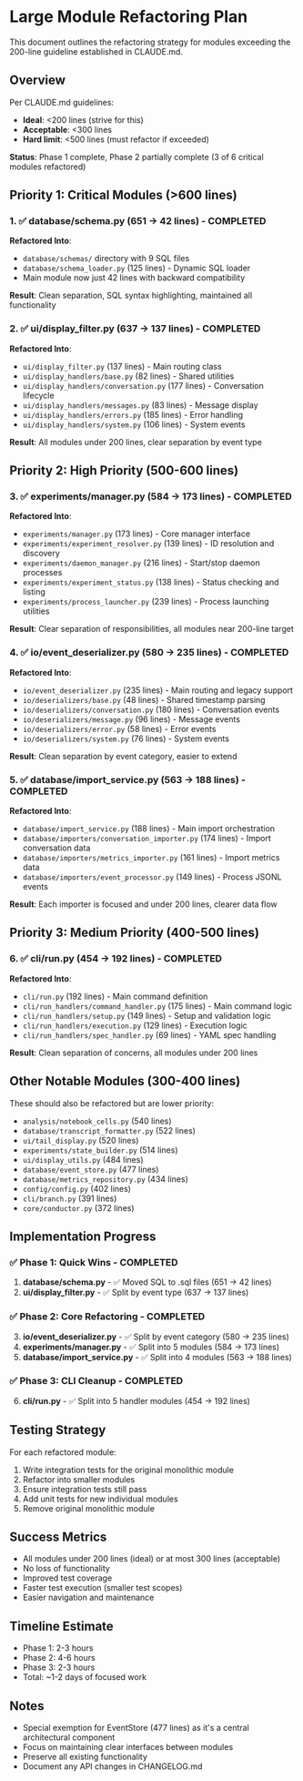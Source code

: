 # Large Module Refactoring Plan

This document outlines the refactoring strategy for modules exceeding the 200-line guideline established in CLAUDE.md.

## Overview

Per CLAUDE.md guidelines:
- **Ideal**: <200 lines (strive for this)
- **Acceptable**: <300 lines
- **Hard limit**: <500 lines (must refactor if exceeded)

**Status**: Phase 1 complete, Phase 2 partially complete (3 of 6 critical modules refactored)

## Priority 1: Critical Modules (>600 lines)

### 1. ✅ database/schema.py (651 → 42 lines) - COMPLETED
**Refactored Into**:
- `database/schemas/` directory with 9 SQL files
- `database/schema_loader.py` (125 lines) - Dynamic SQL loader
- Main module now just 42 lines with backward compatibility

**Result**: Clean separation, SQL syntax highlighting, maintained all functionality

### 2. ✅ ui/display_filter.py (637 → 137 lines) - COMPLETED
**Refactored Into**:
- `ui/display_filter.py` (137 lines) - Main routing class
- `ui/display_handlers/base.py` (82 lines) - Shared utilities
- `ui/display_handlers/conversation.py` (177 lines) - Conversation lifecycle
- `ui/display_handlers/messages.py` (83 lines) - Message display
- `ui/display_handlers/errors.py` (185 lines) - Error handling
- `ui/display_handlers/system.py` (106 lines) - System events

**Result**: All modules under 200 lines, clear separation by event type

## Priority 2: High Priority (500-600 lines)

### 3. ✅ experiments/manager.py (584 → 173 lines) - COMPLETED
**Refactored Into**:
- `experiments/manager.py` (173 lines) - Core manager interface
- `experiments/experiment_resolver.py` (139 lines) - ID resolution and discovery
- `experiments/daemon_manager.py` (216 lines) - Start/stop daemon processes
- `experiments/experiment_status.py` (138 lines) - Status checking and listing
- `experiments/process_launcher.py` (239 lines) - Process launching utilities

**Result**: Clear separation of responsibilities, all modules near 200-line target

### 4. ✅ io/event_deserializer.py (580 → 235 lines) - COMPLETED
**Refactored Into**:
- `io/event_deserializer.py` (235 lines) - Main routing and legacy support
- `io/deserializers/base.py` (48 lines) - Shared timestamp parsing
- `io/deserializers/conversation.py` (180 lines) - Conversation events
- `io/deserializers/message.py` (96 lines) - Message events
- `io/deserializers/error.py` (58 lines) - Error events
- `io/deserializers/system.py` (76 lines) - System events

**Result**: Clean separation by event category, easier to extend

### 5. ✅ database/import_service.py (563 → 188 lines) - COMPLETED
**Refactored Into**:
- `database/import_service.py` (188 lines) - Main import orchestration
- `database/importers/conversation_importer.py` (174 lines) - Import conversation data
- `database/importers/metrics_importer.py` (161 lines) - Import metrics data
- `database/importers/event_processor.py` (149 lines) - Process JSONL events

**Result**: Each importer is focused and under 200 lines, clearer data flow

## Priority 3: Medium Priority (400-500 lines)

### 6. ✅ cli/run.py (454 → 192 lines) - COMPLETED
**Refactored Into**:
- `cli/run.py` (192 lines) - Main command definition
- `cli/run_handlers/command_handler.py` (175 lines) - Main command logic
- `cli/run_handlers/setup.py` (149 lines) - Setup and validation logic
- `cli/run_handlers/execution.py` (129 lines) - Execution logic
- `cli/run_handlers/spec_handler.py` (69 lines) - YAML spec handling

**Result**: Clean separation of concerns, all modules under 200 lines

## Other Notable Modules (300-400 lines)

These should also be refactored but are lower priority:
- `analysis/notebook_cells.py` (540 lines)
- `database/transcript_formatter.py` (522 lines)
- `ui/tail_display.py` (520 lines)
- `experiments/state_builder.py` (514 lines)
- `ui/display_utils.py` (484 lines)
- `database/event_store.py` (477 lines)
- `database/metrics_repository.py` (434 lines)
- `config/config.py` (402 lines)
- `cli/branch.py` (391 lines)
- `core/conductor.py` (372 lines)

## Implementation Progress

### ✅ Phase 1: Quick Wins - COMPLETED
1. **database/schema.py** - ✅ Moved SQL to .sql files (651 → 42 lines)
2. **ui/display_filter.py** - ✅ Split by event type (637 → 137 lines)

### ✅ Phase 2: Core Refactoring - COMPLETED
3. **io/event_deserializer.py** - ✅ Split by event category (580 → 235 lines)
4. **experiments/manager.py** - ✅ Split into 5 modules (584 → 173 lines)
5. **database/import_service.py** - ✅ Split into 4 modules (563 → 188 lines)

### ✅ Phase 3: CLI Cleanup - COMPLETED
6. **cli/run.py** - ✅ Split into 5 handler modules (454 → 192 lines)

## Testing Strategy

For each refactored module:
1. Write integration tests for the original monolithic module
2. Refactor into smaller modules
3. Ensure integration tests still pass
4. Add unit tests for new individual modules
5. Remove original monolithic module

## Success Metrics

- All modules under 200 lines (ideal) or at most 300 lines (acceptable)
- No loss of functionality
- Improved test coverage
- Faster test execution (smaller test scopes)
- Easier navigation and maintenance

## Timeline Estimate

- Phase 1: 2-3 hours
- Phase 2: 4-6 hours  
- Phase 3: 2-3 hours
- Total: ~1-2 days of focused work

## Notes

- Special exemption for EventStore (477 lines) as it's a central architectural component
- Focus on maintaining clear interfaces between modules
- Preserve all existing functionality
- Document any API changes in CHANGELOG.md